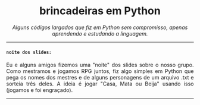 <h1 align="center" font-size="200em"><b> brincadeiras em Python </b></h1>

<p align="center">
<i>Alguns códigos largados que fiz em Python sem compromisso, apenas aprendendo e estudando a linguagem.</i>
</p>

___


#### `noite dos slides:`
<p align="justify">
Eu e alguns amigos fizemos uma "noite" dos slides sobre o nosso grupo. Como mestramos e jogamos RPG juntos, fiz algo simples em Python que pega os nomes dos mestres e de alguns personagens de um arquivo .txt e sorteia três deles. A ideia é jogar "Casa, Mata ou Beija" usando isso (jogamos e foi engraçado).
</p>

___
